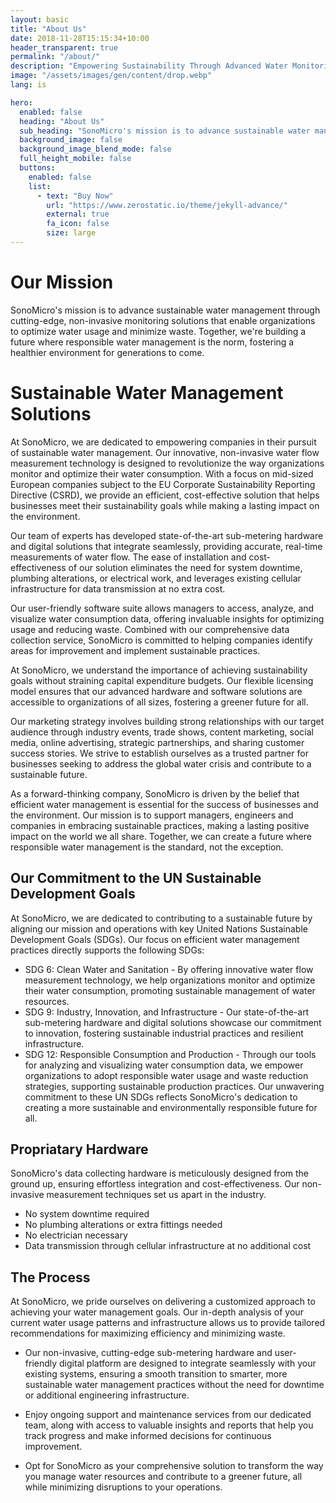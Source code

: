 ```yaml
---
layout: basic
title: "About Us"
date: 2018-11-28T15:15:34+10:00
header_transparent: true
permalink: "/about/"
description: "Empowering Sustainability Through Advanced Water Monitoring."
image: "/assets/images/gen/content/drop.webp"
lang: is

hero:
  enabled: false
  heading: "About Us"
  sub_heading: "SonoMicro's mission is to advance sustainable water management through cutting-edge, non-invasive monitoring solutions that enable organizations to optimize water usage and minimize waste. Together, we're building a future where responsible water management is the norm, fostering a healthier environment for generations to come."
  background_image: false
  background_image_blend_mode: false
  full_height_mobile: false
  buttons:
    enabled: false
    list:
      - text: "Buy Now"
        url: "https://www.zerostatic.io/theme/jekyll-advance/"
        external: true
        fa_icon: false
        size: large
---
```

<!-- > Embracing sustainability is increasingly becoming a prerequisite for business operations. -->

# Our Mission
SonoMicro's mission is to advance sustainable water management through cutting-edge, non-invasive monitoring solutions that enable organizations to optimize water usage and minimize waste. Together, we're building a future where responsible water management is the norm, fostering a healthier environment for generations to come.

# Sustainable Water Management Solutions

At SonoMicro, we are dedicated to empowering companies in their pursuit of sustainable water management. Our innovative, non-invasive water flow measurement technology is designed to revolutionize the way organizations monitor and optimize their water consumption. With a focus on mid-sized European companies subject to the EU Corporate Sustainability Reporting Directive (CSRD), we provide an efficient, cost-effective solution that helps businesses meet their sustainability goals while making a lasting impact on the environment.

Our team of experts has developed state-of-the-art sub-metering hardware and digital solutions that integrate seamlessly, providing accurate, real-time measurements of water flow. The ease of installation and cost-effectiveness of our solution eliminates the need for system downtime, plumbing alterations, or electrical work, and leverages existing cellular infrastructure for data transmission at no extra cost.

Our user-friendly software suite allows managers to access, analyze, and visualize water consumption data, offering invaluable insights for optimizing usage and reducing waste. Combined with our comprehensive data collection service, SonoMicro is committed to helping companies identify areas for improvement and implement sustainable practices.

At SonoMicro, we understand the importance of achieving sustainability goals without straining capital expenditure budgets. Our flexible licensing model ensures that our advanced hardware and software solutions are accessible to organizations of all sizes, fostering a greener future for all.

Our marketing strategy involves building strong relationships with our target audience through industry events, trade shows, content marketing, social media, online advertising, strategic partnerships, and sharing customer success stories. We strive to establish ourselves as a trusted partner for businesses seeking to address the global water crisis and contribute to a sustainable future.

As a forward-thinking company, SonoMicro is driven by the belief that efficient water management is essential for the success of businesses and the environment. Our mission is to support managers, engineers and companies in embracing sustainable practices, making a lasting positive impact on the world we all share. Together, we can create a future where responsible water management is the standard, not the exception.


## Our Commitment to the UN Sustainable Development Goals
At SonoMicro, we are dedicated to contributing to a sustainable future by aligning our mission and operations with key United Nations Sustainable Development Goals (SDGs). Our focus on efficient water management practices directly supports the following SDGs:

- SDG 6: Clean Water and Sanitation - By offering innovative water flow measurement technology, we help organizations monitor and optimize their water consumption, promoting sustainable management of water resources.
- SDG 9: Industry, Innovation, and Infrastructure - Our state-of-the-art sub-metering hardware and digital solutions showcase our commitment to innovation, fostering sustainable industrial practices and resilient infrastructure.
- SDG 12: Responsible Consumption and Production - Through our tools for analyzing and visualizing water consumption data, we empower organizations to adopt responsible water usage and waste reduction strategies, supporting sustainable production practices.
Our unwavering commitment to these UN SDGs reflects SonoMicro's dedication to creating a more sustainable and environmentally responsible future for all.

## Propriatary Hardware

SonoMicro's data collecting hardware is meticulously designed from the ground up, ensuring effortless integration and cost-effectiveness. Our non-invasive measurement techniques set us apart in the industry.

- No system downtime required
- No plumbing alterations or extra fittings needed
- No electrician necessary
- Data transmission through cellular infrastructure at no additional cost

<!-- {% include framework/shortcodes/youtube.html id='2M6dJ2Uynhg' %} -->

## The Process

At SonoMicro, we pride ourselves on delivering a customized approach to achieving your water management goals. Our in-depth analysis of your current water usage patterns and infrastructure allows us to provide tailored recommendations for maximizing efficiency and minimizing waste.

- Our non-invasive, cutting-edge sub-metering hardware and user-friendly digital platform are designed to integrate seamlessly with your existing systems, ensuring a smooth transition to smarter, more sustainable water management practices without the need for downtime or additional engineering infrastructure.

- Enjoy ongoing support and maintenance services from our dedicated team, along with access to valuable insights and reports that help you track progress and make informed decisions for continuous improvement.

- Opt for SonoMicro as your comprehensive solution to transform the way you manage water resources and contribute to a greener future, all while minimizing disruptions to your operations.

